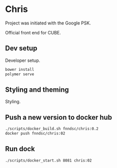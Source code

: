 # Chris

Project was initiated with the Google PSK.

Official front end for CUBE.

## Dev setup

Developer setup.

``` bash
bower install
polymer serve
```

## Styling and theming

Styling.

## Push a new version to docker hub

``` bash
./scripts/docker_build.sh fnndsc/chris:0.2
docker push fnndsc/chris:02
```

## Run dock

``` bash
./scripts/docker_start.sh 8081 chris:02
```